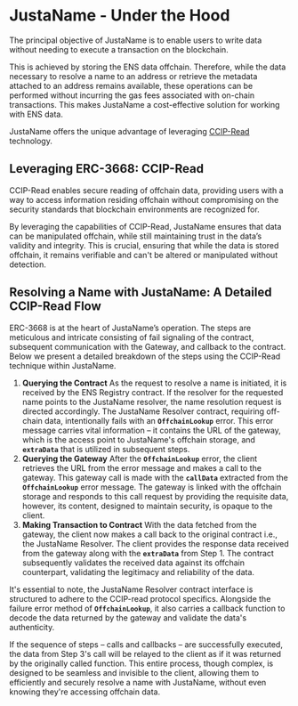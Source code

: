 # JustaName - Under the Hood

The principal objective of JustaName is to enable users to write data without needing to execute a transaction on the blockchain.

This is achieved by storing the ENS data offchain. Therefore, while the data necessary to resolve a name to an address or retrieve the metadata attached to an address remains available, these operations can be performed without incurring the gas fees associated with on-chain transactions. This makes JustaName a cost-effective solution for working with ENS data.

JustaName offers the unique advantage of leveraging [CCIP-Read](https://eips.ethereum.org/EIPS/eip-3668) technology.

## Leveraging ERC-3668: CCIP-Read

CCIP-Read enables secure reading of offchain data, providing users with a way to access information residing offchain without compromising on the security standards that blockchain environments are recognized for.

By leveraging the capabilities of CCIP-Read, JustaName ensures that data can be manipulated offchain, while still maintaining trust in the data’s validity and integrity. This is crucial, ensuring that while the data is stored offchain, it remains verifiable and can't be altered or manipulated without detection.

## Resolving a Name with JustaName: A Detailed CCIP-Read Flow

ERC-3668 is at the heart of JustaName’s operation. The steps are meticulous and intricate consisting of fail signaling of the contract, subsequent communication with the Gateway, and callback to the contract. Below we present a detailed breakdown of the steps using the CCIP-Read technique within JustaName.

1. **Querying the Contract** As the request to resolve a name is initiated, it is received by the ENS Registry contract. If the resolver for the requested name points to the JustaName resolver, the name resolution request is directed accordingly. The JustaName Resolver contract, requiring off-chain data, intentionally fails with an **`OffchainLookup`** error. This error message carries vital information – it contains the URL of the gateway, which is the access point to JustaName's offchain storage, and **`extraData`** that is utilized in subsequent steps.
2. **Querying the Gateway** After the **`OffchainLookup`** error, the client retrieves the URL from the error message and makes a call to the gateway. This gateway call is made with the **`callData`** extracted from the **`OffchainLookup`** error message. The gateway is linked with the offchain storage and responds to this call request by providing the requisite data, however, its content, designed to maintain security, is opaque to the client.
3. **Making Transaction to Contract** With the data fetched from the gateway, the client now makes a call back to the original contract i.e., the JustaName Resolver. The client provides the response data received from the gateway along with the **`extraData`** from Step 1. The contract subsequently validates the received data against its offchain counterpart, validating the legitimacy and reliability of the data.

It's essential to note, the JustaName Resolver contract interface is structured to adhere to the CCIP-read protocol specifics. Alongside the failure error method of **`OffchainLookup`**, it also carries a callback function to decode the data returned by the gateway and validate the data's authenticity.

If the sequence of steps – calls and callbacks – are successfully executed, the data from Step 3's call will be relayed to the client as if it was returned by the originally called function. This entire process, though complex, is designed to be seamless and invisible to the client, allowing them to efficiently and securely resolve a name with JustaName, without even knowing they're accessing offchain data.



